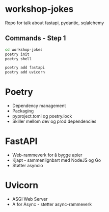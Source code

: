 # workshop-jokes
Repo for talk about fastapi, pydantic, sqlalchemy

## Commands - Step 1
```bash
cd workshop-jokes
poetry init
poetry shell

poetry add fastapi
poetry add uvicorn
```

# Poetry
* Dependency management
* Packaging
* pyproject.toml og poetry.lock
* Skiller mellom dev og prod dependencies

# FastAPI
* Web-rammeverk for å bygge apier
* Kjapt - sammenlignbart med NodeJS og Go
* Støtter asyncio

# Uvicorn
* ASGI Web Server
* A for Async - støtter async-rammeverk